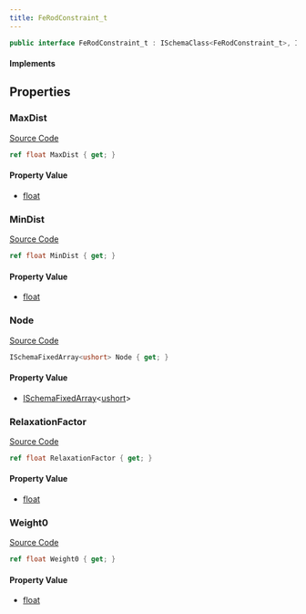 ```yaml
---
title: FeRodConstraint_t
---
```


```csharp
public interface FeRodConstraint_t : ISchemaClass<FeRodConstraint_t>, ISchemaField, ISchemaClass, INativeHandle
```

#### Implements

## Properties

### MaxDist

[Source Code](https://github.com/swiftly-solution/swiftlys2/blob/main/managed/src/SwiftlyS2.Generated/Schemas/Interfaces/FeRodConstraint_t.cs#L19)

```csharp
ref float MaxDist { get; }
```

#### Property Value

- [float](https://learn.microsoft.com/dotnet/api/system.single)

### MinDist

[Source Code](https://github.com/swiftly-solution/swiftlys2/blob/main/managed/src/SwiftlyS2.Generated/Schemas/Interfaces/FeRodConstraint_t.cs#L21)

```csharp
ref float MinDist { get; }
```

#### Property Value

- [float](https://learn.microsoft.com/dotnet/api/system.single)

### Node

[Source Code](https://github.com/swiftly-solution/swiftlys2/blob/main/managed/src/SwiftlyS2.Generated/Schemas/Interfaces/FeRodConstraint_t.cs#L17)

```csharp
ISchemaFixedArray<ushort> Node { get; }
```

#### Property Value

- [ISchemaFixedArray](/docs/api/shared/schemas/ischemafixedarray-1)<[ushort](https://learn.microsoft.com/dotnet/api/system.uint16)>

### RelaxationFactor

[Source Code](https://github.com/swiftly-solution/swiftlys2/blob/main/managed/src/SwiftlyS2.Generated/Schemas/Interfaces/FeRodConstraint_t.cs#L25)

```csharp
ref float RelaxationFactor { get; }
```

#### Property Value

- [float](https://learn.microsoft.com/dotnet/api/system.single)

### Weight0

[Source Code](https://github.com/swiftly-solution/swiftlys2/blob/main/managed/src/SwiftlyS2.Generated/Schemas/Interfaces/FeRodConstraint_t.cs#L23)

```csharp
ref float Weight0 { get; }
```

#### Property Value

- [float](https://learn.microsoft.com/dotnet/api/system.single)

